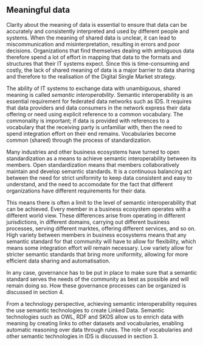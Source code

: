 ## Meaningful data

<!-- Alt title: Towards semantic interoperability: the role of open standardization -->

Clarity about the meaning of data is essential to ensure that data can be accurately and consistently interpreted and used by different people and systems. When the meaning of shared data is unclear, it can lead to miscommunication and misinterpretation, resulting in errors and poor decisions. Organizations that find themselves dealing with ambiguous data therefore spend a lot of effort in mapping that data to the formats and structures that their IT systems expect. Since this is time-consuming and costly, the lack of shared meaning of data is a major barrier to data sharing and therefore to the realisation of the Digital Single Market strategy.

The ability of IT systems to exchange data with unambiguous, shared meaning is called _semantic interoperability_. Semantic interoperability is an essential requirement for federated data networks such as IDS. It requires that data providers and data consumers in the network express their data offering or need using explicit reference to a common vocabulary. The commonality is important; if data is provided with references to a vocabulary that the receiving party is unfamiliar with, then the need to spend integration effort on their end remains. Vocabularies become common (shared) through the process of standardization.

Many industries and other business ecosystems have turned to open standardization as a means to achieve semantic interoperability between its members. Open standardization means that members collaboratively maintain and develop semantic standards. It is a continuous balancing act between the need for strict uniformity to keep data consistent and easy to understand, and the need to accomodate for the fact that different organizations have different requirements for their data. 

This means there is often a limit to the level of semantic interoperability that can be achieved. Every member in a business ecosystem operates with a different world view. These differences arise from operating in different jurisdictions, in different domains, carrying out different business processes, serving different marktes, offering different services, and so on. High variety between members in business ecosystems means that any semantic standard for that community will have to allow for flexibility, which means some integration effort will remain necessary. Low variety allow for stricter semantic standards that bring more uniformity, allowing for more efficient data sharing and automatisation.  

In any case, governance has to be put in place to make sure that a semantic standard serves the needs of the community as best as possible and will remain doing so. How these governance processes can be organized is discussed in section 4.  

From a technology perspective, achieving semantic interoperability requires the use semantic technologies to create Linked Data. Semantic technologies such as OWL, RDF and SKOS allow us to enrich data with meaning by creating links to other datasets and vocabularies, enabling automatic reasoning over data through rules. The role of vocabularies and other semantic technologies in IDS is discussed in section 3. 